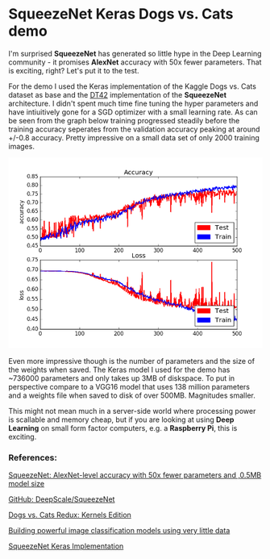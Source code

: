 # SqueezeNet Keras Dogs vs. Cats demo

I'm surprised **SqueezeNet** has generated so little hype in the Deep Learning community - it promises **AlexNet** accuracy with 50x fewer parameters. That is exciting, right? Let's 
put it to the test.

For the demo I used the Keras implementation of the Kaggle Dogs vs. Cats dataset as base and the [DT42](https://github.com/DT42/squeezenet_demo/blob/master/model.py) implementation 
of the **SqueezeNet** architecture. I didn't spent much time fine tuning the hyper parameters and have intiuitively gone for a SGD optimizer with a small learning rate. As can be 
seen from the graph below training progressed steadily before the training accuracy seperates from the validation accuracy peaking at around +/-0.8 accuracy. Pretty impressive on 
a small data set of only 2000 training images.

![SqueezeNet Training](training_acc_loss.png)

Even more impressive though is the number of parameters and the size of the weights when saved. The Keras model I used for the demo has ~736000 parameters and only takes up 
3MB of diskspace. To put in perspective compare to a VGG16 model that uses 138 million parameters and a weights file when saved to disk of over 500MB. Magnitudes smaller.

This might not mean much in a server-side world where processing power is scallable and memory cheap, but if you are looking at using **Deep Learning** on small form factor computers,
e.g. a **Raspberry Pi**, this is exciting. 





### References:

[SqueezeNet: AlexNet-level accuracy with 50x fewer parameters and ,0.5MB model size](https://arxiv.org/abs/1602.07360)

[GitHub: DeepScale/SqueezeNet](https://github.com/DeepScale/SqueezeNet)

[Dogs vs. Cats Redux: Kernels Edition](https://www.kaggle.com/c/dogs-vs-cats-redux-kernels-edition)

[Building powerful image classification models using very little data](https://blog.keras.io/building-powerful-image-classification-models-using-very-little-data.html)

[SqueezeNet Keras Implementation](https://github.com/DT42/squeezenet_demo)